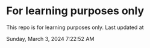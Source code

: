# For learning purposes only
This repo is for learning purposes only.
Last updated at

Sunday, March 3, 2024 7:22:52 AM

